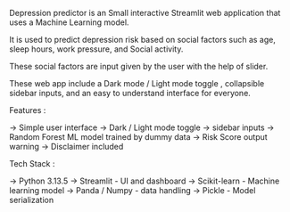 Depression predictor is an Small interactive Streamlit web application that uses a Machine Learning model.

It is used to predict depression risk based on social factors such as age, sleep hours, work pressure, and Social activity.

These social factors are input given by the user with the help of slider.

These web app include a Dark mode / Light mode toggle , collapsible sidebar inputs, and an easy to understand interface for everyone.

Features : 

-> Simple user interface 
-> Dark / Light mode toggle 
-> sidebar inputs 
-> Random Forest ML model trained by dummy data
-> Risk Score output warning
-> Disclaimer included 

Tech Stack : 

-> Python 3.13.5
-> Streamlit - UI and dashboard
-> Scikit-learn - Machine learning model
-> Panda / Numpy - data handling
-> Pickle - Model serialization 